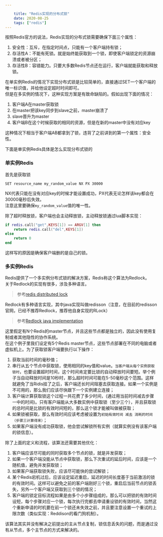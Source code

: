 ```yaml
---

    title: "Redis实现的分布式锁"
    date: 2020-08-25
    tags: ["redis"]
---
```


按照Redis官方的说法，Redis实现的分布式锁需要确保下面三个属性：  
1. 安全性：互斥，在指定时间点，只能有一个客户端持有锁；
2. 存活性A：不能有死锁。就是始终能获取到一个锁，即使客户端锁定的资源崩溃或者被分区；
3. 存活性B：容错能力。只要大多数Redis节点还在运行，客户端就能获取和释放锁。  

在单实例Redis的情况下实现分布式锁是比较简单的，直接通过SET一个客户端的唯一标识值，并给他设定超时时间即可。  
但是在多实例的情况下，这种实现方案是有致命缺陷的。假如出现下面的情况：  
1. 客户端A在master获取锁
2. 在master把该key同步到slave之前，master崩溃了
3. slave晋升为master
4. 客户端B在这个时候获取的相同的资源，但是在新的master中没有对应key  

这种情况下相当于客户端AB都拿到了锁，违背了之前讲到的第一个属性：安全性。  

下面是单实例Redis具体是怎么实现分布式锁的
### 单实例Redis
首先是获取锁
```shell
SET resource_name my_random_value NX PX 30000
```
NX代表只能在没有对应key的时候才能设置成功，PX代表无论怎样该key都会在30000毫秒后失效。  
注意这里要确保`my_random_value`值的唯一性。  

除了超时释放锁，客户端也会主动释放锁，主动释放锁通过lua脚本实现：  
```lua
if redis.call("get",KEYS[1]) == ARGV[1] then
    return redis.call("del",KEYS[1])
else
    return 0
end
```
这样写的原因是确保客户端删的是自己的锁。  

### 多实例Redis
Redis提供了一个多实例分布式锁的解决方案，Redis称这个算法为Redlock。  
关于Redlock的实现有很多，涉及多种语言。
> 参考[redis distributed lock](https://redis.io/topics/distlock)  

Redlock有多种语言实现，其中java实现叫做redisson（注意，在目前的redisson官网，已经不推荐Redlock，推荐他自身实现的RLock）    
> 参考[Redlock java implementation](https://github.com/redisson/redisson)

这里假定有N个Redis的master节点，并且这些节点都是独立的，因此没有使用复制或者其他隐性的协作系统。    
在这个例子里我们设定有5个Redis master节点，这些节点部署在不同的电脑或者虚拟机上。为了获取锁客户端要执行以下操作：  
1. 获取当前时间的毫秒值；  
2. 串行从五个节点中获取锁，使用相同的key值和value。`当客户端从每个实例获取锁时`，也要设置超时时间，这个时间肯定要比锁的自动释放时间要短。举个例子当自动释放时间是10秒时，那么超时时间可能在5-50毫秒这个范围。这样就避免了当Ridis挂了之后，客户端还长时间阻塞去获取连接。如果一个实例是不可用的，那么我们应该尽快跟下一个实例建立连接；  
3. 客户端计算获取锁这个过程一共花费了多少时间，(通过用当前时间减去步骤一中的时间)。只有客户端能从大多数实例中获取锁（至少三个），并且获取锁的总时间是比锁的有效时间短的，那么这个锁才能被叫做被获取；
4. 如果锁被获取，那么有效时间应该考虑被设置为`初始有效时间 减去 消耗的时间（步骤三计算得来）`；  
5. 如果客户端没有成功获取锁，他会尝试解锁所有实例（就算实例没有该客户端的锁信息）。  

除了上面的定义和流程，该算法还需要其他优化：   
1. 客户端应该尽可能的同时获取多个节点的锁，就是并发获取；  
2. 如果一个客户端没能从节点中获取锁，那么下次重试的延后时间，应该是一个随机值，避免并发获取锁；  
3. 如果客户端获取锁失败，应该尽可能快的尝试解锁；  
4. 某个Redis宕机过后，应该设定延迟重启，延迟的时间长度基于当前激活的锁的有效时间。这样可以避免之前的客户端刚好三个锁，重启后当前节点的锁丢失，另外一个客户端又获取到三个锁的情况；  
5. 客户端的锁定目标流程如果是由多个小步骤组成的，那么可以把锁的有效时间设短，每个步骤对应一个锁，每次执行完都去申请重设锁的有效时间，当然这个重新申请的时机要在前一个锁还未失效之前，并且要注意设置一个重试的上限次数（类似实现：Reddison的看门狗机制）。  

该算法其实并没有解决之前提出的主从节点复制，锁信息丢失的问题，而是通过没有从节点，多个主节点的方式来解决的。  



